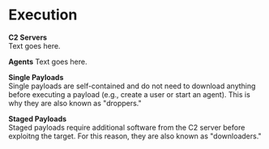 # Execution
**C2 Servers**  
Text goes here. 

**Agents**
Text goes here. 

**Single Payloads**  
Single payloads are self-contained and do not need to download anything before executing a payload (e.g., create a user or start an agent). This is why they are also known as "droppers."

**Staged Payloads**  
Staged payloads require additional software from the C2 server before exploitng the target. For this reason, they are also known as "downloaders."
